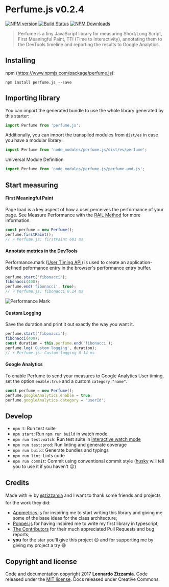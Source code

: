 # Perfume.js v0.2.4
[![NPM version](https://badge.fury.io/js/perfume.js.svg)](https://www.npmjs.org/package/perfume.js) [![Build Status](https://travis-ci.org/Zizzamia/perfume.js.svg?branch=master)](https://travis-ci.org/Zizzamia/perfume.js) [![NPM Downloads](http://img.shields.io/npm/dm/perfume.js.svg)](https://www.npmjs.org/package/perfume.js)

> Perfume is a tiny JavaScript library for measuring Short/Long Script, First Meaningful Paint, TTI (Time to Interactivity), annotating them to the DevTools timeline and reporting the results to Google Analytics.


## Installing

npm (https://www.npmjs.com/package/perfume.js):

    npm install perfume.js --save


## Importing library

You can import the generated bundle to use the whole library generated by this starter:

```javascript
import Perfume from 'perfume.js';
```

Additionally, you can import the transpiled modules from `dist/es` in case you have a modular library:

```javascript
import Perfume from 'node_modules/perfume.js/dist/es/perfume';
```

Universal Module Definition

```javascript
import Perfume from 'node_modules/perfume.js/perfume.umd.js';
```


## Start measuring

#### First Meaningful Paint
Page load is a key aspect of how a user perceives the performance of your page. See Measure Performance with the [RAIL Method](https://developers.google.com/web/fundamentals/performance/rail) for more information.

```javascript
const perfume = new Perfume();
perfume.firstPaint(); 
// ⚡️ Perfume.js: firstPaint 601 ms
```

#### Annotate metrics in the DevTools
Performance.mark ([User Timing API](https://developer.mozilla.org/en-US/docs/Web/API/User_Timing_API)) is used to create an application-defined peformance entry in the browser's performance entry buffer.

```javascript
perfume.start('fibonacci');
fibonacci(400);
perfume.end('fibonacci', true); 
// ⚡️ Perfume.js: fibonacci 0.14 ms
```
![Performance Mark](https://github.com/Zizzamia/perfume.js/blob/master/docs/src/assets/performance-mark.png)

#### Custom Logging
Save the duration and print it out exactly the way you want it.

```javascript
perfume.start('fibonacci');
fibonacci(400);
const duration = this.perfume.end('fibonacci');
perfume.log('Custom logging', duration); 
// ⚡️ Perfume.js: Custom logging 0.14 ms
```

#### Google Analytics
To enable Perfume to send your measures to Google Analytics User timing, set the option `enable:true` and a custom `category:"name"`.

```javascript
const perfume = new Perfume();
perfume.googleAnalytics.enable = true;
perfume.googleAnalytics.category = "userId";
```


## Develop

 - `npm t`: Run test suite
 - `npm start`: Run `npm run build` in watch mode
 - `npm run test:watch`: Run test suite in [interactive watch mode](http://facebook.github.io/jest/docs/cli.html#watch)
 - `npm run test:prod`: Run linting and generate coverage
 - `npm run build`: Generate bundles and typings
 - `npm run lint`: Lints code
 - `npm run commit`: Commit using conventional commit style ([husky](https://github.com/typicode/husky) will tell you to use it if you haven't :wink:)



## Credits
Made with ☕️ by [@zizzamia](https://twitter.com/zizzamia) and
I want to thank some friends and projects for the work they did:

- [Appmetrics.js](https://github.com/ebidel/appmetrics.js?files=1) for inspiring me to start writing this library and giving me some of the base ideas for the class architecture;
- [Popper.js](https://github.com/FezVrasta/popper.js/) for having inspired me to write my first library in typescript;
- [The Contributors](https://github.com/Zizzamia/perfume.js/graphs/contributors) for their much appreciated Pull Requests and bug reports;
- **you** for the star you'll give this project 😉 and for supporting me by giving my project a try 😄



## Copyright and license
Code and documentation copyright 2017 **Leonardo Zizzamia**. Code released under the [MIT license](LICENSE). Docs released under Creative Commons.
